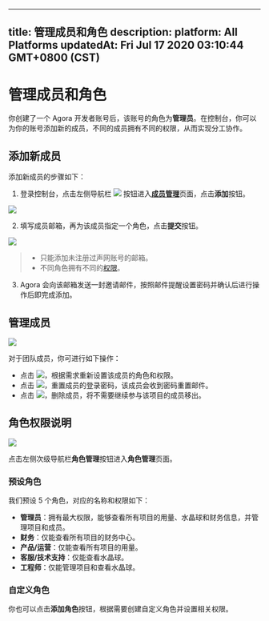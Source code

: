 
---
title: 管理成员和角色
description: 
platform: All Platforms
updatedAt: Fri Jul 17 2020 03:10:44 GMT+0800 (CST)
---
# 管理成员和角色
你创建了一个 Agora 开发者账号后，该账号的角色为**管理员**。在控制台，你可以为你的账号添加新的成员，不同的成员拥有不同的权限，从而实现分工协作。

## 添加新成员

添加新成员的步骤如下：

1. 登录控制台，点击左侧导航栏 ![](https://web-cdn.agora.io/docs-files/1594627523922) 按钮进入[**成员管理**](https://dashboard.agora.io/member)页面，点击**添加**按钮。

 ![](https://web-cdn.agora.io/docs-files/1594630496269)

2. 填写成员邮箱，再为该成员指定一个角色，点击**提交**按钮。

 ![](https://web-cdn.agora.io/docs-files/1594630515432)

> - 只能添加未注册过声网账号的邮箱。
> - 不同角色拥有不同的[权限](#permission)。

3. Agora 会向该邮箱发送一封邀请邮件，按照邮件提醒设置密码并确认后进行操作后即完成添加。

## 管理成员

![](https://web-cdn.agora.io/docs-files/1594630530451)

对于团队成员，你可进行如下操作：

- 点击 ![](https://web-cdn.agora.io/docs-files/1594629837950)，根据需求重新设置该成员的角色和权限。
- 点击 ![](https://web-cdn.agora.io/docs-files/1594629848548)，重置成员的登录密码，该成员会收到密码重置邮件。
- 点击 ![](https://web-cdn.agora.io/docs-files/1594629865302)，删除成员，将不需要继续参与该项目的成员移出。

## <a name="permission"></a>角色权限说明

![](https://web-cdn.agora.io/docs-files/1594630548525)

点击左侧次级导航栏**角色管理**按钮进入**角色管理**页面。

### 预设角色

我们预设 5 个角色，对应的名称和权限如下：

- **管理员**：拥有最大权限，能够查看所有项目的用量、水晶球和财务信息，并管理项目和成员。
- **财务**：仅能查看所有项目的财务中心。
- **产品/运营**：仅能查看所有项目的用量。
- **客服/技术支持**：仅能查看水晶球。
- **工程师**：仅能管理项目和查看水晶球。

### 自定义角色

你也可以点击**添加角色**按钮，根据需要创建自定义角色并设置相关权限。
